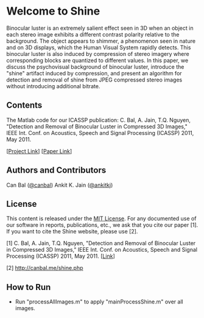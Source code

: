 # Welcome to Shine

Binocular luster is an extremely salient effect seen in 3D when an object in each stereo image exhibits a different contrast polarity relative to the background. The object appears to shimmer, a phenomenon seen in nature and on 3D displays, which the Human Visual System rapidly detects. This binocular luster is also induced by compression of stereo imagery where corresponding blocks are quantized to different values. In this paper, we discuss the psychovisual background of binocular luster, introduce the "shine" artifact induced by compression, and present an algorithm for detection and removal of shine from JPEG compressed stereo images without introducing additional bitrate.

## Contents

The Matlab code for our ICASSP publication: C. Bal, A. Jain, T.Q. Nguyen, "Detection and Removal of Binocular Luster in Compressed 3D Images," IEEE Int. Conf. on Acoustics, Speech and Signal Processing (ICASSP) 2011, May 2011. 

[[Project Link](http://canbal.me/shine.php)] [[Paper Link](http://ieeexplore.ieee.org/xpls/abs_all.jsp?arnumber=5946661)]

## Authors and Contributors

Can Bal (<a href="https://github.com/canbal" class="user-mention">@canbal</a>) Ankit K. Jain (<a href="https://github.com/ankitkj" class="user-mention">@ankitkj</a>)

## License

This content is released under the [MIT License](https://github.com/canbal/Shine/blob/master/LICENSE). For any documented use of our software in reports, publications, etc., we ask that you cite our paper [1].  If you want to cite the Shine website, please use [2].

[1] C. Bal, A. Jain, T.Q. Nguyen, "Detection and Removal of Binocular Luster in Compressed 3D Images," IEEE Int. Conf. on Acoustics, Speech and Signal Processing (ICASSP) 2011, May 2011. [[Link](http://ieeexplore.ieee.org/xpls/abs_all.jsp?arnumber=5946661)]

[2] http://canbal.me/shine.php

## How to Run

- Run "processAllImages.m" to apply "mainProcessShine.m" over all images.
